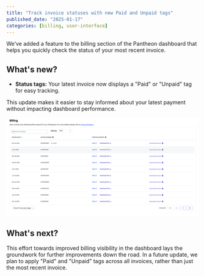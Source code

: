 ```yaml
---
title: "Track invoice statuses with new Paid and Unpaid tags"
published_date: "2025-01-17"
categories: [billing, user-interface]
---
```

We’ve added a feature to the billing section of the Pantheon dashboard that helps you quickly check the status of your most recent invoice.

## What's new?

* **Status tags:** Your latest invoice now displays a "Paid" or "Unpaid" tag for easy tracking.

This update makes it easier to stay informed about your latest payment without impacting dashboard performance.

![New invoice status tags](../images/release-notes/2024/invoice-tags.png)

## What's next?

This effort towards improved billing visibility in the dashboard lays the groundwork for further improvements down the road. In a future update, we plan to apply "Paid" and "Unpaid" tags across all invoices, rather than just the most recent invoice.